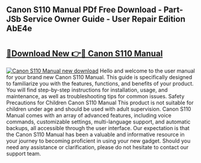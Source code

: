 ## Canon S110 Manual PDf Free Download - Part-JSb Service Owner Guide - User Repair Edition AbE4e

# <h2><a href="http://cf11175.oget.top/?id=Canon+S110+Manual">🔗Download New 👉🔴 Canon S110 Manual</a></h2>

[![Canon S110 Manual new download](https://i.imgur.com/5g1atiW.png)](http://cf11175.oget.top/?id=Canon+S110+Manual)
Hello and welcome to the user manual for your brand new Canon S110 Manual. This guide is specifically designed to familiarize you with the features, functions, and benefits of your product. You will find step-by-step instructions for installation, usage, and maintenance, as well as troubleshooting tips for common issues. Safety Precautions for Children Canon S110 Manual This product is not suitable for children under age and should be used with adult supervision. Canon S110 Manual comes with an array of advanced features, including voice commands, customizable settings, multi-language support, and automatic backups, all accessible through the user interface. Our expectation is that the Canon S110 Manual has been a valuable and informative resource in your journey to becoming proficient in using your new gadget. Should you need any assistance or clarification, please do not hesitate to contact our support team.
